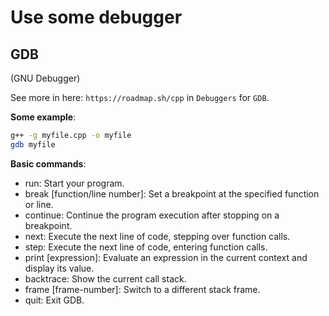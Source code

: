 # Use some debugger

## GDB

(GNU Debugger)

See more in here: `https://roadmap.sh/cpp` in `Debuggers` for `GDB`.

**Some example**:

```bash
g++ -g myfile.cpp -o myfile
gdb myfile
```

**Basic commands**:

- run: Start your program.
- break [function/line number]: Set a breakpoint at the specified function or line.
- continue: Continue the program execution after stopping on a breakpoint.
- next: Execute the next line of code, stepping over function calls.
- step: Execute the next line of code, entering function calls.
- print [expression]: Evaluate an expression in the current context and display its value.
- backtrace: Show the current call stack.
- frame [frame-number]: Switch to a different stack frame.
- quit: Exit GDB.
